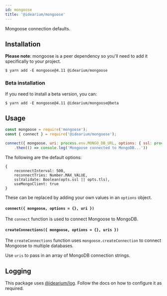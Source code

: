 ```yaml
---
id: mongoose
title: '@idearium/mongoose'
---
```


Mongoose connection defaults.

## Installation

**Please note**: mongoose is a peer dependency so you'll need to add it specifically to your project.

```shell
$ yarn add -E mongoose@4.11 @idearium/mongoose
```

### Beta installation

If you need to install a beta version, you can:

```shell
$ yarn add -E mongoose@4.11 @idearium/mongoose@beta
```

## Usage

```JavaScript
const mongoose = require('mongoose');
const { connect } = require('@idearium/mongoose');

connect({ mongoose, uri: process.env.MONGO_DB_URL, options: { ssl: process.env.MONGO_DB_SSL === 'true' } })
    .then(() => console.log('Mongoose connected to MongoDB...'))
```

The following are the default options:

```
{
    reconnectInterval: 500,
    reconnectTries: Number.MAX_VALUE,
    sslValidate: Boolean(opts.ssl || opts.tls),
    useMongoClient: true
}
```

These can be replaced by adding your own values in an `options` object.

#### `connect({ mongoose, options = {}, uri })`

The `connect` function is used to connect Mongoose to MongoDB.

#### `createConnections({ mongoose, options = {}, uris })`

The `createConnections` function uses `mongoose.createConnection` to connect Mongoose to multiple databases.

Use `uris` to pass in an array of MongoDB connection strings.

## Logging

This package uses [@idearium/log](https://idearium.github.io/idearium-lib/docs/log). Follow the docs on how to configure it as required.
